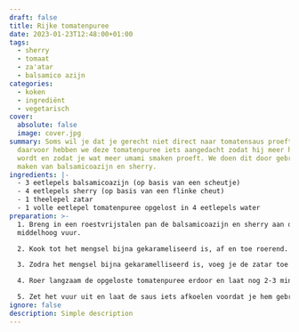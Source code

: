 ```yaml
---
draft: false
title: Rijke tomatenpuree
date: 2023-01-23T12:48:00+01:00
tags:
  - sherry
  - tomaat
  - za'atar
  - balsamico azijn
categories:
  - koken
  - ingrediënt
  - vegetarisch
cover:
  absolute: false
  image: cover.jpg
summary: Soms wil je dat je gerecht niet direct naar tomatensaus proeft,
  daarvoor hebben we deze tomatenpuree iets aangedacht zodat hij meer hartig
  wordt en zodat je wat meer umami smaken proeft. We doen dit door gebruik te
  maken van balsamicoazijn en sherry.
ingredients: |-
  - 3 eetlepels balsamicoazijn (op basis van een scheutje)
  - 4 eetlepels sherry (op basis van een flinke cheut)
  - 1 theelepel zatar
  - 1 volle eetlepel tomatenpuree opgelost in 4 eetlepels water
preparation: >-
  1. Breng in een roestvrijstalen pan de balsamicoazijn en sherry aan de kook op
  middelhoog vuur.

  2. Kook tot het mengsel bijna gekarameliseerd is, af en toe roerend.

  3. Zodra het mengsel bijna gekaramelliseerd is, voeg je de zatar toe en blijf je 1-2 minuten roeren.

  4. Roer langzaam de opgeloste tomatenpuree erdoor en laat nog 2-3 minuten koken tot de saus dikker wordt en alle ingrediënten goed gemengd zijn.

  5. Zet het vuur uit en laat de saus iets afkoelen voordat je hem gebruikt of in een luchtdichte verpakking in de koelkast bewaart.
ignore: false
description: Simple description
---
```

